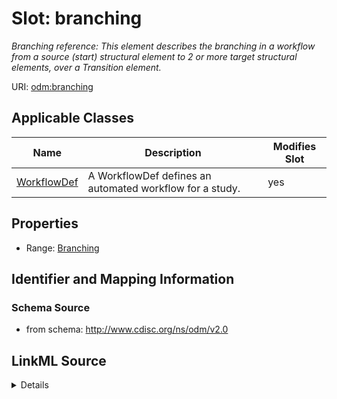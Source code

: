 # Slot: branching


_Branching reference: This element describes the branching in a workflow from a source (start) structural element to 2 or more target structural elements, over a Transition element._



URI: [odm:branching](http://www.cdisc.org/ns/odm/v2.0/branching)



<!-- no inheritance hierarchy -->




## Applicable Classes

| Name | Description | Modifies Slot |
| --- | --- | --- |
[WorkflowDef](WorkflowDef.md) | A WorkflowDef defines an automated workflow for a study. |  yes  |







## Properties

* Range: [Branching](Branching.md)





## Identifier and Mapping Information







### Schema Source


* from schema: http://www.cdisc.org/ns/odm/v2.0




## LinkML Source

<details>
```yaml
name: branching
description: 'Branching reference: This element describes the branching in a workflow
  from a source (start) structural element to 2 or more target structural elements,
  over a Transition element.'
from_schema: http://www.cdisc.org/ns/odm/v2.0
rank: 1000
identifier: false
alias: branching
domain_of:
- WorkflowDef
range: Branching

```
</details>